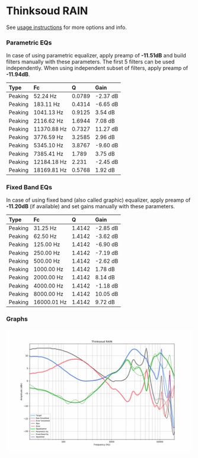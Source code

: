 # Thinksoud RAIN
See [usage instructions](https://github.com/jaakkopasanen/AutoEq#usage) for more options and info.

### Parametric EQs
In case of using parametric equalizer, apply preamp of **-11.51dB** and build filters manually
with these parameters. The first 5 filters can be used independently.
When using independent subset of filters, apply preamp of **-11.94dB**.

| Type    | Fc          |      Q | Gain     |
|:--------|:------------|:-------|:---------|
| Peaking | 52.24 Hz    | 0.0789 | -2.37 dB |
| Peaking | 183.11 Hz   | 0.4314 | -6.65 dB |
| Peaking | 1041.13 Hz  | 0.9125 | 3.54 dB  |
| Peaking | 2116.62 Hz  | 1.6944 | 7.08 dB  |
| Peaking | 11370.88 Hz | 0.7327 | 11.27 dB |
| Peaking | 3776.59 Hz  | 3.2585 | 2.96 dB  |
| Peaking | 5345.10 Hz  | 3.8767 | -9.60 dB |
| Peaking | 7385.41 Hz  | 1.789  | 3.75 dB  |
| Peaking | 12184.18 Hz | 2.231  | -2.45 dB |
| Peaking | 18169.81 Hz | 0.5768 | 1.92 dB  |

### Fixed Band EQs
In case of using fixed band (also called graphic) equalizer, apply preamp of **-11.20dB**
(if available) and set gains manually with these parameters.

| Type    | Fc          |      Q | Gain     |
|:--------|:------------|:-------|:---------|
| Peaking | 31.25 Hz    | 1.4142 | -2.85 dB |
| Peaking | 62.50 Hz    | 1.4142 | -3.62 dB |
| Peaking | 125.00 Hz   | 1.4142 | -6.90 dB |
| Peaking | 250.00 Hz   | 1.4142 | -7.19 dB |
| Peaking | 500.00 Hz   | 1.4142 | -2.62 dB |
| Peaking | 1000.00 Hz  | 1.4142 | 1.78 dB  |
| Peaking | 2000.00 Hz  | 1.4142 | 8.14 dB  |
| Peaking | 4000.00 Hz  | 1.4142 | -1.18 dB |
| Peaking | 8000.00 Hz  | 1.4142 | 10.05 dB |
| Peaking | 16000.01 Hz | 1.4142 | 9.72 dB  |

### Graphs
![](./Thinksoud%20RAIN.png)
